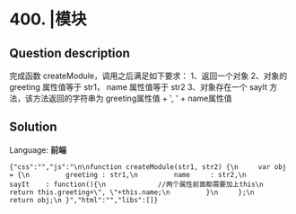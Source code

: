# 400. |模块

## Question description


完成函数 createModule，调用之后满足如下要求：
 1、返回一个对象
 2、对象的 greeting 属性值等于 str1， name 属性值等于 str2
 3、对象存在一个 sayIt 方法，该方法返回的字符串为 greeting属性值 + ', ' + name属性值


## Solution

Language: **前端**

```前端
{"css":"","js":"\n\nfunction createModule(str1, str2) {\n     var obj = {\n         greeting : str1,\n         name     : str2,\n         sayIt    : function(){\n             //两个属性前面都需要加上this\n             return this.greeting+\", \"+this.name;\n         }\n     };\n     return obj;\n }","html":"","libs":[]}
```


